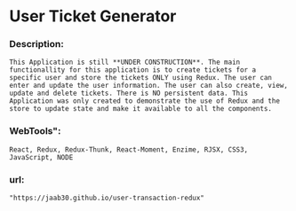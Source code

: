 # User Ticket Generator

        
### Description:

    This Application is still **UNDER CONSTRUCTION**. The main functionallity for this application is to create tickets for a specific user and store the tickets ONLY using Redux. The user can enter and update the user information. The user can also create, view, update and delete tickets. There is NO persistent data. This Application was only created to demonstrate the use of Redux and the store to update state and make it available to all the components.

### WebTools": 
    
    React, Redux, Redux-Thunk, React-Moment, Enzime, RJSX, CSS3, JavaScript, NODE


### url: 
    "https://jaab30.github.io/user-transaction-redux"
        

